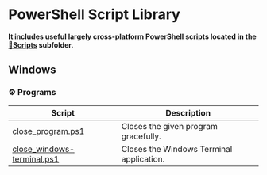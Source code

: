 # PowerShell Script Library

**It includes useful largely cross-platform PowerShell scripts located in the [📂Scripts](https://github.com/fleschutz/PowerShell/blob/master/Scripts) subfolder.**

## Windows

### ⚙️ Programs

| Script                                                                         | Description                              |
| ------------------------------------------------------------------------------ | ---------------------------------------- |
| [close_program.ps1](Scripts/Windows/Software/close_program.ps1)                   | Closes the given program gracefully.     |
| [close_windows-terminal.ps1](Scripts/Windows/Software/close_windows-terminal.ps1) | Closes the Windows Terminal application. |
